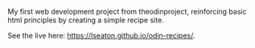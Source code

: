 My first web development project from theodinproject, reinforcing basic html principles by creating a simple recipe site.

See the live here: https://lseaton.github.io/odin-recipes/.
